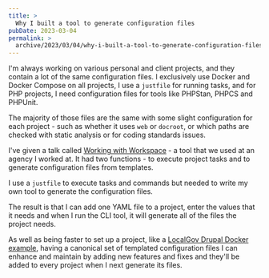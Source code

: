```yaml
---
title: >
  Why I built a tool to generate configuration files
pubDate: 2023-03-04
permalink: >
  archive/2023/03/04/why-i-built-a-tool-to-generate-configuration-files
---
```


I'm always working on various personal and client projects, and they contain a lot of the same configuration files. I exclusively use Docker and Docker Compose on all projects, I use a `justfile` for running tasks, and for PHP projects, I need configuration files for tools like PHPStan, PHPCS and PHPUnit.

The majority of those files are the same with some slight configuration for each project - such as whether it uses `web` or `docroot`, or which paths are checked with static analysis or for coding standards issues.

I've given a talk called [Working with Workspace](https://www.oliverdavies.uk/talks/working-with-workspace) - a tool that we used at an agency I worked at. It had two functions - to execute project tasks and to generate configuration files from templates.

I use a `justfile` to execute tasks and commands but needed to write my own tool to generate the configuration files.

The result is that I can add one YAML file to a project, enter the values that it needs and when I run the CLI tool, it will generate all of the files the project needs.

As well as being faster to set up a project, like a [LocalGov Drupal Docker example](https://github.com/opdavies/docker-examples/tree/main/drupal-localgov), having a canonical set of templated configuration files I can enhance and maintain by adding new features and fixes and they'll be added to every project when I next generate its files.
